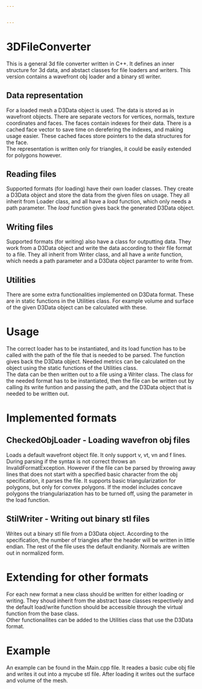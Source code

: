 ```yaml
---


---
```


<h1 id="dfileconverter">3DFileConverter</h1>
<p>This is a general 3d file converter written in C++. It defines an inner structure for 3d data, and abstact classes for file loaders and writers. This version contains a wavefront obj loader and a binary stl writer.</p>
<h2 id="data-representation">Data representation</h2>
<p>For a loaded mesh a D3Data object is used. The data is stored as in wavefront objects. There are separate vectors for vertices, normals, texture coordinates and faces. The faces contain indexes for their data. There is a cached face vector to save time on derefering the indexes, and making usage easier. These cached faces store pointers to the data structures for the face.<br>
The representation is written only for triangles, it could be easily extended for polygons however.</p>
<h2 id="reading-files">Reading files</h2>
<p>Supported formats (for loading) have their own loader classes. They create a D3Data object and store the data from the given files on usage. They all inherit from Loader class, and all have a <em>load</em> function, which only needs a path parameter. The <em>load</em> function gives back the generated D3Data object.</p>
<h2 id="writing-files">Writing files</h2>
<p>Supported formats (for writing) also have a class for outputting data. They work from a D3Data object and write the data according to their file format to a file. They all inherit from Writer class, and all have a <em>write</em> function, which needs a path parameter and a D3Data object paramter to write from.</p>
<h2 id="utilities">Utilities</h2>
<p>There are some extra functionalities implemented on D3Data format. These are in static functions in the Utilities class. For example volume and surface of the given D3Data object can be calculated with these.</p>
<h1 id="usage">Usage</h1>
<p>The correct loader has to be instantiated, and its load function has to be called with the path of the file that is needed to be parsed. The function gives back the D3Data object. Needed metrics can be calculated on the object using the static functions of the Utilities class.<br>
The data can be then written out to a file using a Writer class. The class for the needed format has to be instantiated, then the file can be written out by calling its write funtion and passing the path, and the D3Data object that is needed to be written out.</p>
<h1 id="implemented-formats">Implemented formats</h1>
<h2 id="checkedobjloader---loading-wavefron-obj-files">CheckedObjLoader - Loading wavefron obj files</h2>
<p>Loads a default wavefront object file. It only support v, vt, vn and f lines. During parsing if the syntax is not correct throws an InvalidFormatException. However if the file can be parsed by throwing away lines that does not start with a specified basic character from the obj specification, it parses the file. It supports basic triangularization for polygons, but only for convex polygons. If the model includes concave polygons the triangulariazation has to be turned off, using the parameter in the load function.</p>
<h2 id="stilwriter---writing-out-binary-stl-files">StilWriter - Writing out binary stl files</h2>
<p>Writes out a binary stl file from a D3Data object. According to the specification, the number of triangles after the header will be written in little endian. The rest of the file uses the default endianity. Normals are written out in normalized form.</p>
<h1 id="extending-for-other-formats">Extending for other formats</h1>
<p>For each new format a new class should be written for either loading or writing. They shoud inherit from the abstract base classes respectively and the default load/write function should be accessible through the virtual function from the base class.<br>
Other functionailites can be added to the Utilities class that use the D3Data format.</p>
<h1 id="example">Example</h1>
<p>An example can be found in the Main.cpp file. It reades a basic cube obj file and writes it out into a mycube stl file. After loading it writes out the surface and volume of the mesh.</p>

